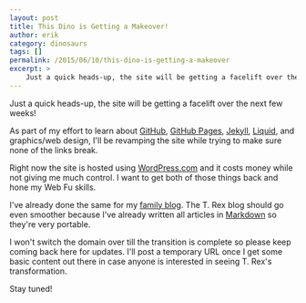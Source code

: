 ```yaml
---
layout: post
title: This Dino is Getting a Makeover!
author: erik
category: dinosaurs
tags: []
permalink: /2015/06/10/this-dino-is-getting-a-makeover
excerpt: >
    Just a quick heads-up, the site will be getting a facelift over the next few weeks!
---
```


Just a quick heads-up, the site will be getting a facelift over the next few weeks!

As part of my effort to learn about [GitHub](https://github.com), [GitHub Pages](https://pages.github.com), [Jekyll](http://jekyllrb.com), [Liquid](https://docs.shopify.com/themes/liquid-documentation/basics), and graphics/web design, I'll be revamping the site while trying to make sure none of the links break.

Right now the site is hosted using [WordPress.com](https://wordpress.com/) and it costs money while not giving me much control. I want to get both of those things back and hone my Web Fu skills.

I've already done the same for my [family blog](http://gillespieproject.com). The T. Rex blog should go even smoother because I've already written all articles in [Markdown](http://daringfireball.net/projects/markdown/) so they're very portable.

I won't switch the domain over till the transition is complete so please keep coming back here for updates. I'll post a temporary URL once I get some basic content out there in case anyone is interested in seeing T. Rex's transformation.

Stay tuned!
